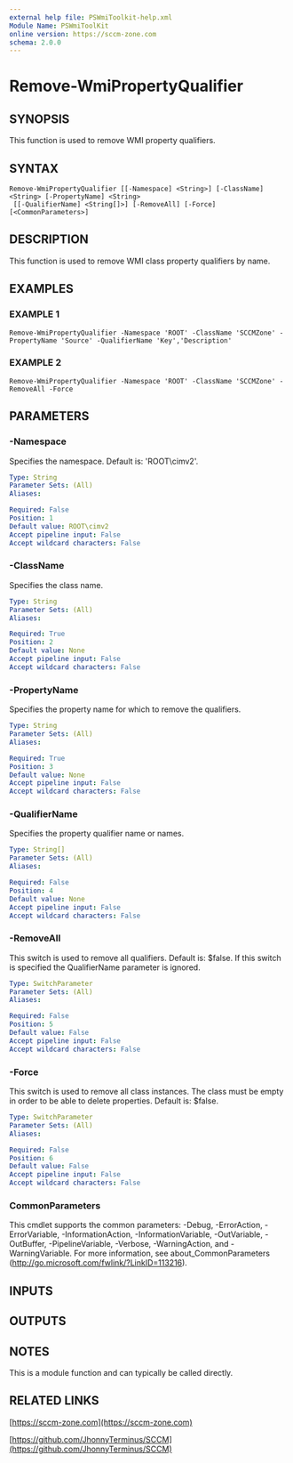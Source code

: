 ```yaml
---
external help file: PSWmiToolkit-help.xml
Module Name: PSWmiToolKit
online version: https://sccm-zone.com
schema: 2.0.0
---
```


# Remove-WmiPropertyQualifier

## SYNOPSIS
This function is used to remove WMI property qualifiers.

## SYNTAX

```
Remove-WmiPropertyQualifier [[-Namespace] <String>] [-ClassName] <String> [-PropertyName] <String>
 [[-QualifierName] <String[]>] [-RemoveAll] [-Force] [<CommonParameters>]
```

## DESCRIPTION
This function is used to remove WMI class property qualifiers by name.

## EXAMPLES

### EXAMPLE 1
```
Remove-WmiPropertyQualifier -Namespace 'ROOT' -ClassName 'SCCMZone' -PropertyName 'Source' -QualifierName 'Key','Description'
```

### EXAMPLE 2
```
Remove-WmiPropertyQualifier -Namespace 'ROOT' -ClassName 'SCCMZone' -RemoveAll -Force
```

## PARAMETERS

### -Namespace
Specifies the namespace.
Default is: 'ROOT\cimv2'.

```yaml
Type: String
Parameter Sets: (All)
Aliases:

Required: False
Position: 1
Default value: ROOT\cimv2
Accept pipeline input: False
Accept wildcard characters: False
```

### -ClassName
Specifies the class name.

```yaml
Type: String
Parameter Sets: (All)
Aliases:

Required: True
Position: 2
Default value: None
Accept pipeline input: False
Accept wildcard characters: False
```

### -PropertyName
Specifies the property name for which to remove the qualifiers.

```yaml
Type: String
Parameter Sets: (All)
Aliases:

Required: True
Position: 3
Default value: None
Accept pipeline input: False
Accept wildcard characters: False
```

### -QualifierName
Specifies the property qualifier name or names.

```yaml
Type: String[]
Parameter Sets: (All)
Aliases:

Required: False
Position: 4
Default value: None
Accept pipeline input: False
Accept wildcard characters: False
```

### -RemoveAll
This switch is used to remove all qualifiers.
Default is: $false.
If this switch is specified the QualifierName parameter is ignored.

```yaml
Type: SwitchParameter
Parameter Sets: (All)
Aliases:

Required: False
Position: 5
Default value: False
Accept pipeline input: False
Accept wildcard characters: False
```

### -Force
This switch is used to remove all class instances.
The class must be empty in order to be able to delete properties.
Default is: $false.

```yaml
Type: SwitchParameter
Parameter Sets: (All)
Aliases:

Required: False
Position: 6
Default value: False
Accept pipeline input: False
Accept wildcard characters: False
```

### CommonParameters
This cmdlet supports the common parameters: -Debug, -ErrorAction, -ErrorVariable, -InformationAction, -InformationVariable, -OutVariable, -OutBuffer, -PipelineVariable, -Verbose, -WarningAction, and -WarningVariable.
For more information, see about_CommonParameters (http://go.microsoft.com/fwlink/?LinkID=113216).

## INPUTS

## OUTPUTS

## NOTES
This is a module function and can typically be called directly.

## RELATED LINKS

[https://sccm-zone.com](https://sccm-zone.com)

[https://github.com/JhonnyTerminus/SCCM](https://github.com/JhonnyTerminus/SCCM)

